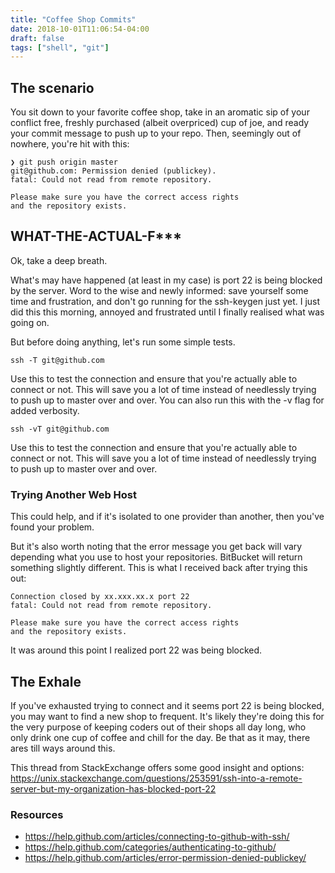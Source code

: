```yaml
---
title: "Coffee Shop Commits"
date: 2018-10-01T11:06:54-04:00
draft: false
tags: ["shell", "git"]
---
```


## The scenario

You sit down to your favorite coffee shop, take in an aromatic sip of your conflict free, freshly purchased (albeit overpriced) cup of joe, and ready your commit message to push up to your repo. Then, seemingly out of nowhere, you're hit with this:

```
❯ git push origin master
git@github.com: Permission denied (publickey).
fatal: Could not read from remote repository.

Please make sure you have the correct access rights
and the repository exists.
```

## WHAT-THE-ACTUAL-F*** 

Ok, take a deep breath.

What's may have happened (at least in my case) is port 22 is being blocked by the server. Word to the wise and newly informed: save yourself some time and frustration, and don't go running for the ssh-keygen just yet. I just did this this morning, annoyed and frustrated until I finally realised what was going on.

But before doing anything, let's run some simple tests.

```
ssh -T git@github.com
```

Use this to test the connection and ensure that you're actually able to connect or not. This will save you a lot of time instead of needlessly trying to push up to master over and over.
You can also run this with the -v flag for added verbosity.

```
ssh -vT git@github.com
```

Use this to test the connection and ensure that you're actually able to connect or not. This will save you a lot of time instead of needlessly trying to push up to master over and over.

### Trying Another Web Host 

This could help, and if it's isolated to one provider than another, then you've found your problem.

But it's also worth noting that the error message you get back will vary depending what you use to host your repositories. BitBucket will return something slightly different. This is what I received back after trying this out:

```
Connection closed by xx.xxx.xx.x port 22
fatal: Could not read from remote repository.

Please make sure you have the correct access rights
and the repository exists.
```

It was around this point I realized port 22 was being blocked.

## The Exhale 

If you've exhausted trying to connect and it seems port 22 is being blocked, you may want to find a new shop to frequent. It's likely they're doing this for the very purpose of keeping coders out of their shops all day long, who only drink one cup of coffee and chill for the day. Be that as it may, there ares till ways around this.

This thread from StackExchange offers some good insight and options:
https://unix.stackexchange.com/questions/253591/ssh-into-a-remote-server-but-my-organization-has-blocked-port-22

### Resources
- https://help.github.com/articles/connecting-to-github-with-ssh/
- https://help.github.com/categories/authenticating-to-github/
- https://help.github.com/articles/error-permission-denied-publickey/